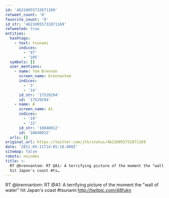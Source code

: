```yaml
---
id: '46210055732871169'
retweet_count: '0'
favorite_count: '0'
id_str: '46210055732871169'
retweeted: true
entities:
  hashtags:
    - text: tsunami
      indices:
        - '97'
        - '105'
  symbols: []
  user_mentions:
    - name: Tom Brennan
      screen_name: brennantom
      indices:
        - '3'
        - '14'
      id_str: '17529294'
      id: '17529294'
    - name: Æ
      screen_name: A1
      indices:
        - '19'
        - '22'
      id_str: '10840012'
      id: '10840012'
  urls: []
original_url: https://twitter.com/jth/status/46210055732871169
date: '2011-03-11T14:05:10.000Z'
sitemap: false
robots: noindex
title: >-
  RT @brennantom: RT @A1: A terrifying picture of the moment the "wall of water"
  hit Japan's coast #ts…
---
```


RT @brennantom: RT @A1: A terrifying picture of the moment the "wall of water" hit Japan's coast #tsunami http://twitpic.com/48fukn